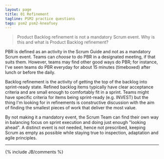 ```yaml
---
layout: page
title: 01 Refinement
tagline: PSM2 practice questions
tags: psm2 psm2-kneafsey
---
```


> Product Backlog refinement is not a mandatory Scrum event. 
> Why is this and what is Product Backlog refinement?

PBR is defined as an activity in the Scrum Guide and not as a mandatory Scrum event.
Teams can *choose* to do PBR in a designated meeting, if that suits them.
However, teams may find other good ways do PBR; for instance, I've seen teams do PBR 
everyday for about 15 minutes (timeboxed) after lunch or before the daily.

Backlog refinement is the activity of getting 
the top of the backlog into sprint-ready state.
Refined backlog items typically have clear acceptance criteria
and are small enough to comfortably fit in a sprint.
Teams might have specific criteria for items being sprint-ready
(e.g. INVEST)
but the thing I'm looking for in refinements 
is constructive discussion with the aim of
finding the smallest pieces of work 
that deliver the most value.

By not making it a mandatory event, the Scrum Team can find their own way
in balancing focus on sprint execution and doing just enough "looking ahead".
A distinct event is not needed, hence not prescribed,
keeping Scrum as empty as possible
while staying true to inspection, adaptation and agile principles.


---

{% include JB/comments %}

 [these preparation questions on Simon Kneafsey's blog]: http://www.thescrummaster.co.uk/assessments/professional-scrum-master-ii-psm-ii-practice-assessment/






